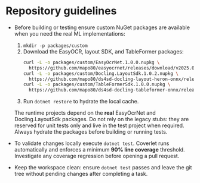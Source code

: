 # Repository guidelines

- Before building or testing ensure custom NuGet packages are available when you need the real ML implementations:
  1. `mkdir -p packages/custom`
  2. Download the EasyOCR, layout SDK, and TableFormer packages:
     ```bash
     curl -L -o packages/custom/EasyOcrNet.1.0.0.nupkg \
       https://github.com/mapo80/easyocrnet/releases/download/v2025.09.19/EasyOcrNet.1.0.0.nupkg
     curl -L -o packages/custom/Docling.LayoutSdk.1.0.2.nupkg \
       https://github.com/mapo80/ds4sd-docling-layout-heron-onnx/releases/download/models-2025-09-19/Docling.LayoutSdk.1.0.2.nupkg
     curl -L -o packages/custom/TableFormerSdk.1.0.0.nupkg \
       https://github.com/mapo80/ds4sd-docling-tableformer-onnx/releases/download/v1.0.0/TableFormerSdk.1.0.0.nupkg
     ```
  3. Run `dotnet restore` to hydrate the local cache.

  The runtime projects depend on the **real** EasyOcrNet and Docling.LayoutSdk packages. Do not rely on the legacy stubs: they are reserved for unit tests only and live in the test project when required. Always hydrate the packages before building or running tests.

- To validate changes locally execute `dotnet test`. Coverlet runs automatically and enforces a minimum **90% line coverage** threshold. Investigate any coverage regression before opening a pull request.

- Keep the workspace clean: ensure `dotnet test` passes and leave the git tree without pending changes after completing a task.
